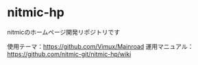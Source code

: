 # nitmic-hp
nitmicのホームページ開発リポジトリです  
  
使用テーマ：https://github.com/Vimux/Mainroad
運用マニュアル：https://github.com/nitmic-git/nitmic-hp/wiki
